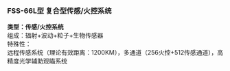 ### FSS-66L型 复合型传感/火控系统

**类型：传感/火控系统**  
组成：辐射+波动+粒子+生物传感器  
特殊性：  
远程传感系统（理论有效距离：1200KM），多通道（256火控+512传感通道），高精度光学辅助观瞄系统